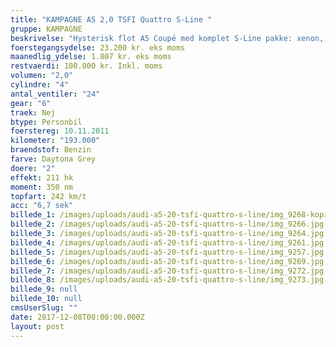 ```yaml
---
title: "KAMPAGNE A5 2,0 TSFI Quattro S-Line "
gruppe: KAMPAGNE
beskrivelse: "Hysterisk flot A5 Coupé med komplet S-Line pakke: xenon, sportssæder i dellæder, 18 tommer. daytona blue, sort himmel og meget mere.\n______________________________________________\n\nI øvrigt\n* Vi tilbyder fri kilometer i hele leasingperioden.\n* Cap Approved Garantiforsikring i hele leasingperioden. (valgfri)\n* Vi tilbyder kaskoforsikring på alle vores biler\n* Privat, sæson, split og erhverv – vi har det hele.\n* Du vælger selv perioden: 6, 12, 24 eller 36 måneder.\n* Vi opbevarer også gerne din bil over vinteren\n* Har vi ikke bilen på lager, dedikere vi os til at finde \n   den helt rigtige og står for importen."
foerstegangsydelse: 23.200 kr. eks moms
maanedlig_ydelse: 1.807 kr. eks moms
restvaerdi: 100.000 kr. Inkl. moms
volumen: "2,0"
cylindre: "4"
antal_ventiler: "24"
gear: "6"
traek: Nej
btype: Personbil
foerstereg: 10.11.2011
kilometer: "193.000"
braendstof: Benzin
farve: Daytona Grey
doere: "2"
effekt: 211 hk
moment: 350 nm
topfart: 242 km/t
acc: "6,7 sek"
billede_1: /images/uploads/audi-a5-20-tsfi-quattro-s-line/img_9268-kopi.jpg
billede_2: /images/uploads/audi-a5-20-tsfi-quattro-s-line/img_9266.jpg
billede_3: /images/uploads/audi-a5-20-tsfi-quattro-s-line/img_9264.jpg
billede_4: /images/uploads/audi-a5-20-tsfi-quattro-s-line/img_9261.jpg
billede_5: /images/uploads/audi-a5-20-tsfi-quattro-s-line/img_9257.jpg
billede_6: /images/uploads/audi-a5-20-tsfi-quattro-s-line/img_9269.jpg
billede_7: /images/uploads/audi-a5-20-tsfi-quattro-s-line/img_9272.jpg
billede_8: /images/uploads/audi-a5-20-tsfi-quattro-s-line/img_9273.jpg
billede_9: null
billede_10: null
cmsUserSlug: ""
date: 2017-12-08T00:00:00.000Z
layout: post
---
```


